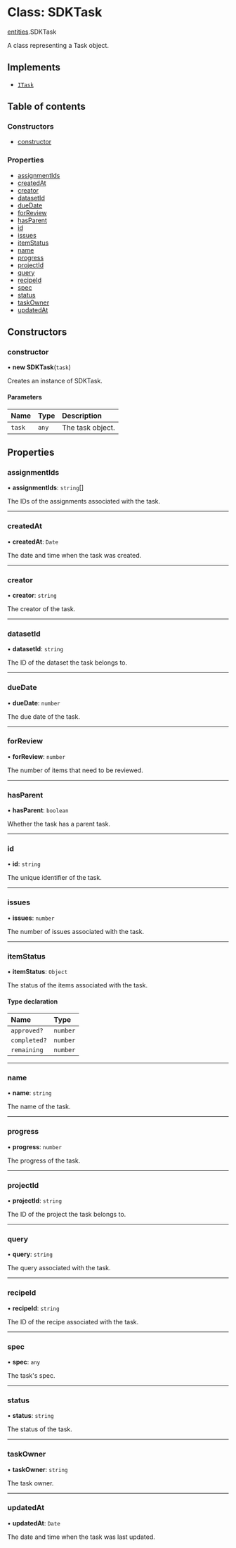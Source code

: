 # Class: SDKTask

[entities](./entities.md).SDKTask

A class representing a Task object.

## Implements

- [`ITask`](../interfaces/ITask.md)

## Table of contents

### Constructors

- [constructor](SDKTask.md#constructor)

### Properties

- [assignmentIds](SDKTask.md#assignmentids)
- [createdAt](SDKTask.md#createdat)
- [creator](SDKTask.md#creator)
- [datasetId](SDKTask.md#datasetid)
- [dueDate](SDKTask.md#duedate)
- [forReview](SDKTask.md#forreview)
- [hasParent](SDKTask.md#hasparent)
- [id](SDKTask.md#id)
- [issues](SDKTask.md#issues)
- [itemStatus](SDKTask.md#itemstatus)
- [name](SDKTask.md#name)
- [progress](SDKTask.md#progress)
- [projectId](SDKTask.md#projectid)
- [query](SDKTask.md#query)
- [recipeId](SDKTask.md#recipeid)
- [spec](SDKTask.md#spec)
- [status](SDKTask.md#status)
- [taskOwner](SDKTask.md#taskowner)
- [updatedAt](SDKTask.md#updatedat)

## Constructors

### constructor

• **new SDKTask**(`task`)

Creates an instance of SDKTask.

#### Parameters

| Name | Type | Description |
| :------ | :------ | :------ |
| `task` | `any` | The task object. |

## Properties

### assignmentIds

• **assignmentIds**: `string`[]

The IDs of the assignments associated with the task.

___

### createdAt

• **createdAt**: `Date`

The date and time when the task was created.

___

### creator

• **creator**: `string`

The creator of the task.

___

### datasetId

• **datasetId**: `string`

The ID of the dataset the task belongs to.

___

### dueDate

• **dueDate**: `number`

The due date of the task.

___

### forReview

• **forReview**: `number`

The number of items that need to be reviewed.

___

### hasParent

• **hasParent**: `boolean`

Whether the task has a parent task.

___

### id

• **id**: `string`

The unique identifier of the task.

___

### issues

• **issues**: `number`

The number of issues associated with the task.

___

### itemStatus

• **itemStatus**: `Object`

The status of the items associated with the task.

#### Type declaration

| Name | Type |
| :------ | :------ |
| `approved?` | `number` |
| `completed?` | `number` |
| `remaining` | `number` |

___

### name

• **name**: `string`

The name of the task.

___

### progress

• **progress**: `number`

The progress of the task.

___

### projectId

• **projectId**: `string`

The ID of the project the task belongs to.

___

### query

• **query**: `string`

The query associated with the task.

___

### recipeId

• **recipeId**: `string`

The ID of the recipe associated with the task.

___

### spec

• **spec**: `any`

The task's spec.

___

### status

• **status**: `string`

The status of the task.

___

### taskOwner

• **taskOwner**: `string`

The task owner.

___

### updatedAt

• **updatedAt**: `Date`

The date and time when the task was last updated.

